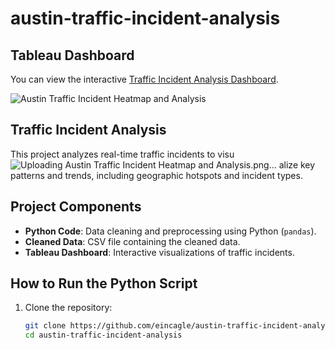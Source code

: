# austin-traffic-incident-analysis

## Tableau Dashboard

You can view the interactive [Traffic Incident Analysis Dashboard](https://public.tableau.com/shared/NXQKTMPSM?:display_count=n&:origin=viz_share_link).

![Austin Traffic Incident Heatmap and Analysis](https://github.com/user-attachments/assets/28f4ddbf-c801-47b2-80ef-5a61f360f9ec)

## Traffic Incident Analysis

This project analyzes real-time traffic incidents to visu![Uploading Austin Traffic Incident Heatmap and Analysis.png…]()
alize key patterns and trends, including geographic hotspots and incident types. 

## Project Components
- **Python Code**: Data cleaning and preprocessing using Python (`pandas`).
- **Cleaned Data**: CSV file containing the cleaned data.
- **Tableau Dashboard**: Interactive visualizations of traffic incidents.

## How to Run the Python Script
1. Clone the repository:
   ```bash
   git clone https://github.com/eincagle/austin-traffic-incident-analysis
   cd austin-traffic-incident-analysis
